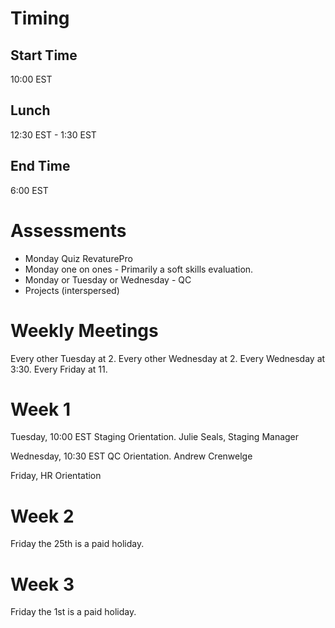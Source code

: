 # Timing
## Start Time
10:00 EST

## Lunch
12:30 EST - 1:30 EST

## End Time
6:00 EST

# Assessments
* Monday Quiz RevaturePro
* Monday one on ones - Primarily a soft skills evaluation.
* Monday or Tuesday or Wednesday - QC
* Projects (interspersed)

# Weekly Meetings
Every other Tuesday at 2.
Every other Wednesday at 2.
Every Wednesday at 3:30.
Every Friday at 11.

# Week 1
Tuesday, 10:00 EST Staging Orientation. Julie Seals, Staging Manager

Wednesday, 10:30 EST QC Orientation. Andrew Crenwelge

Friday, HR Orientation

# Week 2
Friday the 25th is a paid holiday.

# Week 3
Friday the 1st is a paid holiday.